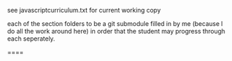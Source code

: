 see javascriptcurriculum.txt for current working copy

each of the section folders to be a git submodule filled in by me (because I do all the work around here) in order that the student may progress through each seperately.

====